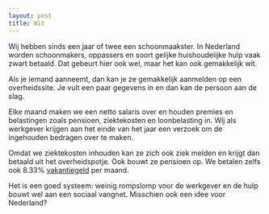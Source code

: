 ```yaml
---
layout: post
title: Wit
---
```


Wij hebben sinds een jaar of twee een schoonmaakster. In Nederland worden schoonmakers, oppassers en soort gelijke huishoudelijke hulp vaak zwart betaald. Dat gebeurt hier ook wel, maar het kan ook gemakkelijk wit.

Als je iemand aanneemt, dan kan je ze gemakkelijk aanmelden op een overheidssite. Je vult een paar gegevens in en dan kan de persoon aan de slag.

Elke maand maken we een netto salaris over en houden premies en belastingen zoals pensioen, ziektekosten en loonbelasting in. Wij als werkgever krijgen aan het einde van het jaar een verzoek om de ingehouden bedragen over te maken.

Omdat we ziektekosten inhouden kan ze zich ook ziek melden en krijgt dan betaald uit het overheidspotje. Ook bouwt ze pensioen op. We betalen zelfs ook 8.33% [vakantiegeld](roaldin.ch/vakantiegeld) per maand.

Het is een goed systeem: weinig rompslomp voor de werkgever en de hulp bouwt wel aan een sociaal vangnet. Misschien ook een idee voor Nederland?
